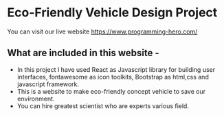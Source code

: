 # Eco-Friendly Vehicle Design Project

You can visit our live website https://www.programming-hero.com/

## What are included in this website -
- In this project I have used React as Javascript library for building user interfaces, fontawesome as icon toolkits, Bootstrap as html,css and javascript framework.
- This is a website to make eco-friendly concept vehicle to save our environment.
- You can hire greatest scientist who are experts various field.
